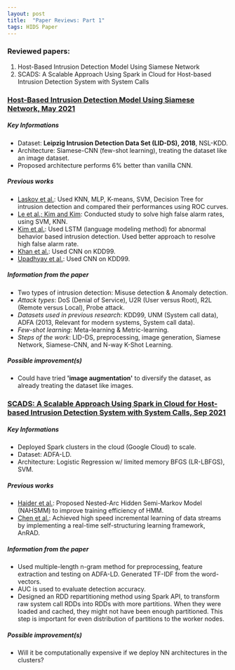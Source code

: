 ```yaml
---
layout: post
title:  "Paper Reviews: Part 1"
tags: HIDS Paper
---
```


### Reviewed papers:
1. Host-Based Intrusion Detection Model Using Siamese Network
2. SCADS: A Scalable Approach Using Spark in Cloud for Host-based Intrusion Detection System with System Calls


### [Host-Based Intrusion Detection Model Using Siamese Network, May 2021](https://ieeexplore.ieee.org/document/9436776)

##### Key Informations
* Dataset: **Leipzig Intrusion Detection Data Set (LID-DS), 2018**, NSL-KDD.
* Architecture: Siamese-CNN (few-shot learning), treating the dataset like an image dataset.
* Proposed architecture performs 6% better than vanilla CNN.

##### Previous works
* [Laskov et al.](https://link.springer.com/chapter/10.1007/11553595_6): Used KNN, MLP, K-means, SVM, Decision Tree for intrusion detection and compared their performances using ROC curves.
* [Le et al.; Kim and Kim](https://ieeexplore.ieee.org/document/7883684): Conducted study to solve high false alarm rates, using SVM, KNN.
* [Kim et al.](https://arxiv.org/abs/1611.01726): Used LSTM (language modeling method) for abnormal behavior based intrusion detection. Used better approach to resolve high false alarm rate.
* [Khan et al.](https://ieeexplore.ieee.org/abstract/document/8854549): Used CNN on KDD99.
* [Upadhyay et al.](https://www.researchgate.net/publication/308411267_Application_of_Convolutional_neural_networks_to_intrusion_type_recognition): Used CNN on KDD99.

##### Information from the paper

* Two types of intrusion detection: Misuse detection & Anomaly detection.
* *Attack types*: DoS (Denial of Service), U2R (User versus Root), R2L (Remote versus Local), Probe attack.
* *Datasets used in previous research*: KDD99, UNM (System call data), ADFA (2013, Relevant for modern systems, System call data).
* *Few-shot learning*: Meta-learning & Metric-learning.
* *Steps of the work*: LID-DS, preprocessing, image generation, Siamese Network, Siamese-CNN, and N-way K-Shot Learning.

##### Possible improvement(s)
* Could have tried **'image augmentation'** to diversify the dataset, as already treating the dataset like images.



### [SCADS: A Scalable Approach Using Spark in Cloud for Host-based Intrusion Detection System with System Calls, Sep 2021](https://arxiv.org/abs/2109.11821)

##### Key Informations
* Deployed Spark clusters in the cloud (Google Cloud) to scale.
* Dataset: ADFA-LD.
* Architecture: Logistic Regression w/ limited memory BFGS (LR-LBFGS), SVM.

##### Previous works
* [Haider et al.](https://ieeexplore.ieee.org/document/8003385): Proposed Nested-Arc Hidden Semi-Markov Model (NAHSMM) to improve training efficiency of HMM.
* [Chen et al.](https://ieeexplore.ieee.org/abstract/document/7880607): Achieved high speed incremental learning of data streams by implementing a real-time self-structuring learning framework, AnRAD.

##### Information from the paper

* Used multiple-length n-gram method for preprocessing, feature extraction and testing on ADFA-LD. Generated TF-IDF from the word-vectors.
* AUC is used to evaluate detection accuracy.
* Designed an RDD repartitioning method using Spark API, to transform raw system call RDDs into RDDs with more partitions. When they were loaded and cached, they might not have been enough partitioned. This step is important for even distribution of partitions to the worker nodes.

##### Possible improvement(s)
* Will it be computationally expensive if we deploy NN architectures in the clusters?
